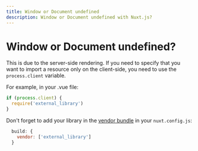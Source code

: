 ```yaml
---
title: Window or Document undefined
description: Window or Document undefined with Nuxt.js?
---
```


# Window or Document undefined?

This is due to the server-side rendering.
If you need to specify that you want to import a resource only on the client-side, you need to use the `process.client` variable.

For example, in your .vue file:
```js
if (process.client) {
  require('external_library')
}
```

Don't forget to add your library in the [vendor bundle](/api/configuration-build#build-vendor) in your `nuxt.config.js`:
```js
  build: {
    vendor: ['external_library']
  }
```
